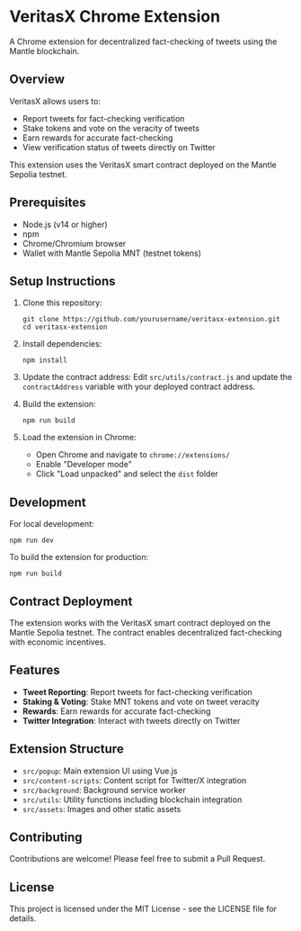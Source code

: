 # VeritasX Chrome Extension

A Chrome extension for decentralized fact-checking of tweets using the Mantle blockchain.

## Overview

VeritasX allows users to:
- Report tweets for fact-checking verification
- Stake tokens and vote on the veracity of tweets
- Earn rewards for accurate fact-checking
- View verification status of tweets directly on Twitter

This extension uses the VeritasX smart contract deployed on the Mantle Sepolia testnet.

## Prerequisites

- Node.js (v14 or higher)
- npm
- Chrome/Chromium browser
- Wallet with Mantle Sepolia MNT (testnet tokens)

## Setup Instructions

1. Clone this repository:
   ```
   git clone https://github.com/yourusername/veritasx-extension.git
   cd veritasx-extension
   ```

2. Install dependencies:
   ```
   npm install
   ```

3. Update the contract address:
   Edit `src/utils/contract.js` and update the `contractAddress` variable with your deployed contract address.

4. Build the extension:
   ```
   npm run build
   ```

5. Load the extension in Chrome:
   - Open Chrome and navigate to `chrome://extensions/`
   - Enable "Developer mode"
   - Click "Load unpacked" and select the `dist` folder

## Development

For local development:

```
npm run dev
```

To build the extension for production:

```
npm run build
```

## Contract Deployment

The extension works with the VeritasX smart contract deployed on the Mantle Sepolia testnet. The contract enables decentralized fact-checking with economic incentives.

## Features

- **Tweet Reporting**: Report tweets for fact-checking verification
- **Staking & Voting**: Stake MNT tokens and vote on tweet veracity
- **Rewards**: Earn rewards for accurate fact-checking
- **Twitter Integration**: Interact with tweets directly on Twitter

## Extension Structure

- `src/popup`: Main extension UI using Vue.js
- `src/content-scripts`: Content script for Twitter/X integration
- `src/background`: Background service worker
- `src/utils`: Utility functions including blockchain integration
- `src/assets`: Images and other static assets

## Contributing

Contributions are welcome! Please feel free to submit a Pull Request.

## License

This project is licensed under the MIT License - see the LICENSE file for details.